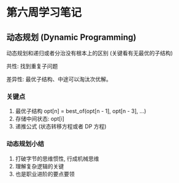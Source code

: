 # 第六周学习笔记

## 动态规划 (Dynamic Programming)

动态规划和递归或者分治没有根本上的区别 (关键看有无最优的子结构)

共性: 找到重复子问题

差异性: 最优子结构、中途可以淘汰次优解。

### 关键点

1. 最优子结构 opt[n] = best_of(opt[n - 1], opt[n - 3], ...)
2. 存储中间状态: opt[i]
3. 递推公式 (状态转移方程或者 DP 方程)

### 动态规划小结

1. 打破字节的思维惯性, 行成机械思维
2. 理解复杂逻辑的关键
3. 也是职业进阶的要点要领
